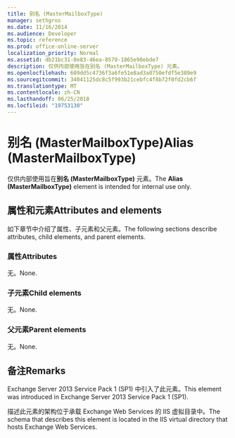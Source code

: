 ```yaml
---
title: 别名 (MasterMailboxType)
manager: sethgros
ms.date: 11/16/2014
ms.audience: Developer
ms.topic: reference
ms.prod: office-online-server
localization_priority: Normal
ms.assetid: db21bc31-0e83-46ea-8570-1865e90ebde7
description: 仅供内部使用旨在别名 (MasterMailboxType) 元素。
ms.openlocfilehash: 609dd5c4736f3a6fe51e8ad3a0750efdf5e389e9
ms.sourcegitcommit: 34041125dc8c5f993b21cebfc4f8b72f0fd2cb6f
ms.translationtype: MT
ms.contentlocale: zh-CN
ms.lasthandoff: 06/25/2018
ms.locfileid: "19753130"
---
```

# <a name="alias-mastermailboxtype"></a><span data-ttu-id="9cbf9-103">别名 (MasterMailboxType)</span><span class="sxs-lookup"><span data-stu-id="9cbf9-103">Alias (MasterMailboxType)</span></span>

<span data-ttu-id="9cbf9-104">仅供内部使用旨在**别名 (MasterMailboxType)** 元素。</span><span class="sxs-lookup"><span data-stu-id="9cbf9-104">The **Alias (MasterMailboxType)** element is intended for internal use only.</span></span> 

## <a name="attributes-and-elements"></a><span data-ttu-id="9cbf9-105">属性和元素</span><span class="sxs-lookup"><span data-stu-id="9cbf9-105">Attributes and elements</span></span>

<span data-ttu-id="9cbf9-106">如下章节中介绍了属性、子元素和父元素。</span><span class="sxs-lookup"><span data-stu-id="9cbf9-106">The following sections describe attributes, child elements, and parent elements.</span></span>
  
### <a name="attributes"></a><span data-ttu-id="9cbf9-107">属性</span><span class="sxs-lookup"><span data-stu-id="9cbf9-107">Attributes</span></span>

<span data-ttu-id="9cbf9-108">无。</span><span class="sxs-lookup"><span data-stu-id="9cbf9-108">None.</span></span>
  
### <a name="child-elements"></a><span data-ttu-id="9cbf9-109">子元素</span><span class="sxs-lookup"><span data-stu-id="9cbf9-109">Child elements</span></span>

<span data-ttu-id="9cbf9-110">无。</span><span class="sxs-lookup"><span data-stu-id="9cbf9-110">None.</span></span>
  
### <a name="parent-elements"></a><span data-ttu-id="9cbf9-111">父元素</span><span class="sxs-lookup"><span data-stu-id="9cbf9-111">Parent elements</span></span>

<span data-ttu-id="9cbf9-112">无。</span><span class="sxs-lookup"><span data-stu-id="9cbf9-112">None.</span></span>
  
## <a name="remarks"></a><span data-ttu-id="9cbf9-113">备注</span><span class="sxs-lookup"><span data-stu-id="9cbf9-113">Remarks</span></span>

<span data-ttu-id="9cbf9-114">Exchange Server 2013 Service Pack 1 (SP1) 中引入了此元素。</span><span class="sxs-lookup"><span data-stu-id="9cbf9-114">This element was introduced in Exchange Server 2013 Service Pack 1 (SP1).</span></span>
  
<span data-ttu-id="9cbf9-115">描述此元素的架构位于承载 Exchange Web Services 的 IIS 虚拟目录中。</span><span class="sxs-lookup"><span data-stu-id="9cbf9-115">The schema that describes this element is located in the IIS virtual directory that hosts Exchange Web Services.</span></span>
  

